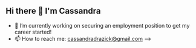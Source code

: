 ## Hi there 👋 I'm Cassandra 


- 🔭 I’m currently working on securing an employment position to get my career started!
- 📫 How to reach me: cassandradrazick@gmail.com
-->
